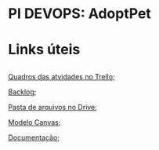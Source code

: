 # PI DEVOPS: AdoptPet <h1>

# Links úteis <h2>

[Quadros das atvidades no Trello](https://trello.com/invite/b/ffWOn5Vm/ATTIf4a743b256672ec11d9afcef14fa6588ED0B0001/pi-adoptpet);

[Backlog](https://docs.google.com/document/d/15GkXD5FE-ZkIk-qnmxSfJkBloKQtZ5bcMbKezhgC-xs/edit?usp=sharing);

[Pasta de arquivos no Drive](https://drive.google.com/drive/folders/1JZGJ1gA7rp1PMR1pMpqAKl0uswMqMeKX?usp=sharing);

[Modelo Canvas](https://docs.google.com/document/d/1UJlHrpfKCRcbPsGQAtmYXyWB9o64vFVRW6Q99d_bTI8/edit?usp=sharing);

[Documentação](https://docs.google.com/document/d/1UJlHrpfKCRcbPsGQAtmYXyWB9o64vFVRW6Q99d_bTI8/edit?usp=sharing);






 
